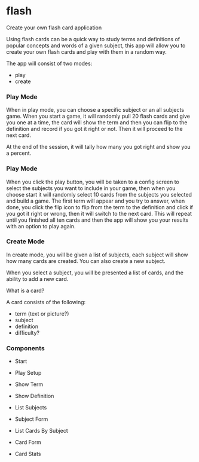# flash

Create your own flash card application

Using flash cards can be a quick way to study terms and definitions of popular concepts and words of a given subject, this app will allow you to create your own flash cards and play with them in a random way.

The app will consist of two modes:

- play
- create

### Play Mode

When in play mode, you can choose a specific subject or an all subjects game. When you start a game, it will randomly pull 20 flash cards and give you one at a time, the card will show the term and then you can flip to the definition and record if you got it right or not. Then it will proceed to the next card.

At the end of the session, it will tally how many you got right and show you a percent.

### Play Mode

When you click the play button, you will be taken to a config screen to select the subjects you want to include in your game, then when you choose start it will randomly select 10 cards from the subjects you selected and build a game. The first term will appear and you try to answer, when done, you click the flip icon to flip from the term to the definition and click if you got it right or wrong, then it will switch to the next card. This will repeat until you finished all ten cards and then the app will show you your results with an option to play again.

### Create Mode

In create mode, you will be given a list of subjects, each subject will show how many cards are created. You can also create a new subject.

When you select a subject, you will be presented a list of cards, and the ability to add a new card.

What is a card?

A card consists of the following:

- term (text or picture?)
- subject
- definition
- difficulty?

### Components

- Start
- Play Setup
- Show Term
- Show Definition

- List Subjects
- Subject Form
- List Cards By Subject
- Card Form
- Card Stats
